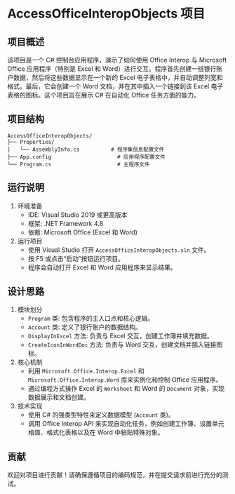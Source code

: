 # AccessOfficeInteropObjects 项目

## 项目概述
该项目是一个 C# 控制台应用程序，演示了如何使用 Office Interop 与 Microsoft Office 应用程序（特别是 Excel 和 Word）进行交互。程序首先创建一组银行账户数据，然后将这些数据显示在一个新的 Excel 电子表格中，并自动调整列宽和格式。最后，它会创建一个 Word 文档，并在其中插入一个链接到该 Excel 电子表格的图标。这个项目旨在展示 C# 在自动化 Office 任务方面的能力。

## 项目结构
```
AccessOfficeInteropObjects/
├── Properties/
│   └── AssemblyInfo.cs          # 程序集信息配置文件
├── App.config                     # 应用程序配置文件
└── Program.cs                     # 主程序文件
```

## 运行说明
1.  环境准备
    *   IDE: Visual Studio 2019 或更高版本
    *   框架: .NET Framework 4.8
    *   依赖: Microsoft Office (Excel 和 Word)
2.  运行项目
    *   使用 Visual Studio 打开 `AccessOfficeInteropObjects.sln` 文件。
    *   按 F5 或点击“启动”按钮运行项目。
    *   程序会自动打开 Excel 和 Word 应用程序来显示结果。

## 设计思路
1.  模块划分
    *   `Program` 类: 包含程序的主入口点和核心逻辑。
    *   `Account` 类: 定义了银行账户的数据结构。
    *   `DisplayInExcel` 方法: 负责与 Excel 交互，创建工作簿并填充数据。
    *   `CreateIconInWordDoc` 方法: 负责与 Word 交互，创建文档并插入链接图标。
2.  核心机制
    *   利用 `Microsoft.Office.Interop.Excel` 和 `Microsoft.Office.Interop.Word` 库来实例化和控制 Office 应用程序。
    *   通过编程方式操作 Excel 的 `Worksheet` 和 Word 的 `Document` 对象，实现数据展示和文档创建。
3.  技术实现
    *   使用 C# 的强类型特性来定义数据模型 (`Account` 类)。
    *   调用 Office Interop API 来实现自动化任务，例如创建工作簿、设置单元格值、格式化表格以及在 Word 中粘贴特殊对象。

## 贡献
欢迎对项目进行贡献！请确保遵循项目的编码规范，并在提交请求前进行充分的测试。
